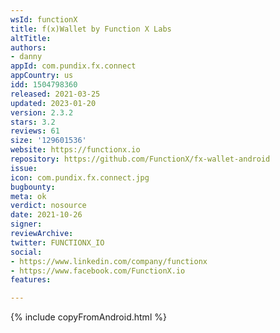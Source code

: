 ```yaml
---
wsId: functionX
title: f(x)Wallet by Function X Labs
altTitle: 
authors:
- danny
appId: com.pundix.fx.connect
appCountry: us
idd: 1504798360
released: 2021-03-25
updated: 2023-01-20
version: 2.3.2
stars: 3.2
reviews: 61
size: '129601536'
website: https://functionx.io
repository: https://github.com/FunctionX/fx-wallet-android
issue: 
icon: com.pundix.fx.connect.jpg
bugbounty: 
meta: ok
verdict: nosource
date: 2021-10-26
signer: 
reviewArchive: 
twitter: FUNCTIONX_IO
social:
- https://www.linkedin.com/company/functionx
- https://www.facebook.com/FunctionX.io
features: 

---
```


{% include copyFromAndroid.html %}

